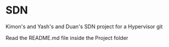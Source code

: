 # SDN

Kimon's and Yash's and Duan's SDN project for a Hypervisor git

Read the README.md file inside the Project folder